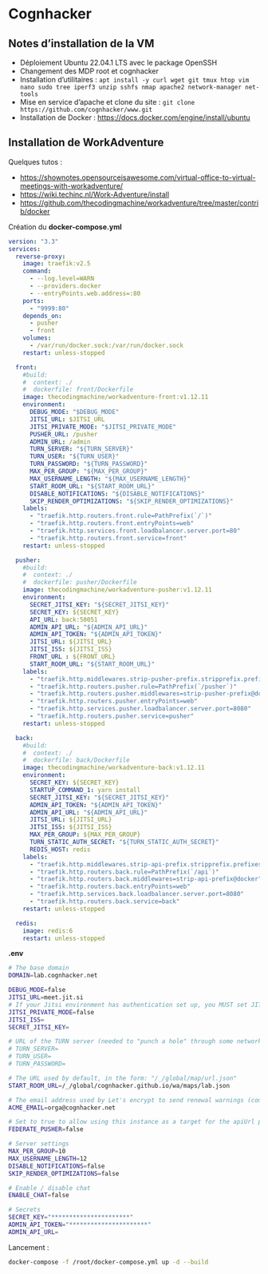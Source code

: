 # Cognhacker

## Notes d’installation de la VM

- Déploiement Ubuntu 22.04.1 LTS avec le package OpenSSH
- Changement des MDP root et cognhacker
- Installation d’utilitaires : ``apt install -y curl wget git tmux htop vim nano sudo tree iperf3 unzip sshfs nmap apache2 network-manager net-tools``
- Mise en service d’apache et clone du site : `git clone https://github.com/cognhacker/www.git`
- Installation de Docker : https://docs.docker.com/engine/install/ubuntu
  
  

## Installation de WorkAdventure

Quelques tutos :

* https://shownotes.opensourceisawesome.com/virtual-office-to-virtual-meetings-with-workadventure/
* https://wiki.techinc.nl/Work-Adventure/install
* https://github.com/thecodingmachine/workadventure/tree/master/contrib/docker

Création du **docker-compose.yml**

```yaml
version: "3.3"
services:
  reverse-proxy:
    image: traefik:v2.5
    command:
      - --log.level=WARN
      - --providers.docker
      - --entryPoints.web.address=:80
    ports:
      - "9999:80"
    depends_on:
      - pusher
      - front
    volumes:
      - /var/run/docker.sock:/var/run/docker.sock
    restart: unless-stopped

  front:
    #build:
    #  context: ./
    #  dockerfile: front/Dockerfile
    image: thecodingmachine/workadventure-front:v1.12.11
    environment:
      DEBUG_MODE: "$DEBUG_MODE"
      JITSI_URL: $JITSI_URL
      JITSI_PRIVATE_MODE: "$JITSI_PRIVATE_MODE"
      PUSHER_URL: /pusher
      ADMIN_URL: /admin
      TURN_SERVER: "${TURN_SERVER}"
      TURN_USER: "${TURN_USER}"
      TURN_PASSWORD: "${TURN_PASSWORD}"
      MAX_PER_GROUP: "${MAX_PER_GROUP}"
      MAX_USERNAME_LENGTH: "${MAX_USERNAME_LENGTH}"
      START_ROOM_URL: "${START_ROOM_URL}"
      DISABLE_NOTIFICATIONS: "${DISABLE_NOTIFICATIONS}"
      SKIP_RENDER_OPTIMIZATIONS: "${SKIP_RENDER_OPTIMIZATIONS}"
    labels:
      - "traefik.http.routers.front.rule=PathPrefix(`/`)"
      - "traefik.http.routers.front.entryPoints=web"
      - "traefik.http.services.front.loadbalancer.server.port=80"
      - "traefik.http.routers.front.service=front"
    restart: unless-stopped

  pusher:
    #build:
    #  context: ./
    #  dockerfile: pusher/Dockerfile
    image: thecodingmachine/workadventure-pusher:v1.12.11
    environment:
      SECRET_JITSI_KEY: "${SECRET_JITSI_KEY}"
      SECRET_KEY: ${SECRET_KEY}
      API_URL: back:50051
      ADMIN_API_URL: "${ADMIN_API_URL}"
      ADMIN_API_TOKEN: "${ADMIN_API_TOKEN}"
      JITSI_URL: ${JITSI_URL}
      JITSI_ISS: ${JITSI_ISS}
      FRONT_URL : ${FRONT_URL}
      START_ROOM_URL: "${START_ROOM_URL}"
    labels:
      - "traefik.http.middlewares.strip-pusher-prefix.stripprefix.prefixes=/pusher"
      - "traefik.http.routers.pusher.rule=PathPrefix(`/pusher`)"
      - "traefik.http.routers.pusher.middlewares=strip-pusher-prefix@docker"
      - "traefik.http.routers.pusher.entryPoints=web"
      - "traefik.http.services.pusher.loadbalancer.server.port=8080"
      - "traefik.http.routers.pusher.service=pusher"
    restart: unless-stopped

  back:
    #build:
    #  context: ./
    #  dockerfile: back/Dockerfile
    image: thecodingmachine/workadventure-back:v1.12.11
    environment:
      SECRET_KEY: ${SECRET_KEY}
      STARTUP_COMMAND_1: yarn install
      SECRET_JITSI_KEY: "${SECRET_JITSI_KEY}"
      ADMIN_API_TOKEN: "${ADMIN_API_TOKEN}"
      ADMIN_API_URL: "${ADMIN_API_URL}"
      JITSI_URL: ${JITSI_URL}
      JITSI_ISS: ${JITSI_ISS}
      MAX_PER_GROUP: ${MAX_PER_GROUP}
      TURN_STATIC_AUTH_SECRET: "${TURN_STATIC_AUTH_SECRET}"
      REDIS_HOST: redis
    labels:
      - "traefik.http.middlewares.strip-api-prefix.stripprefix.prefixes=/api"
      - "traefik.http.routers.back.rule=PathPrefix(`/api`)"
      - "traefik.http.routers.back.middlewares=strip-api-prefix@docker"
      - "traefik.http.routers.back.entryPoints=web"
      - "traefik.http.services.back.loadbalancer.server.port=8080"
      - "traefik.http.routers.back.service=back"
    restart: unless-stopped

  redis:
    image: redis:6
    restart: unless-stopped
```

**.env**

```bash
# The base domain
DOMAIN=lab.cognhacker.net

DEBUG_MODE=false
JITSI_URL=meet.jit.si
# If your Jitsi environment has authentication set up, you MUST set JITSI_PRIVATE_MODE to "true" and you MUST pass a SECRET_JITSI_KEY to generate the JWT secret
JITSI_PRIVATE_MODE=false
JITSI_ISS=
SECRET_JITSI_KEY=

# URL of the TURN server (needed to "punch a hole" through some networks for P2P connections)
# TURN_SERVER=
# TURN_USER=
# TURN_PASSWORD=

# The URL used by default, in the form: "/_/global/map/url.json"
START_ROOM_URL=/_/global/cognhacker.github.io/wa/maps/lab.json

# The email address used by Let's encrypt to send renewal warnings (compulsory)
ACME_EMAIL=orga@cognhacker.net

# Set to true to allow using this instance as a target for the apiUrl property
FEDERATE_PUSHER=false

# Server settings
MAX_PER_GROUP=10
MAX_USERNAME_LENGTH=12
DISABLE_NOTIFICATIONS=false
SKIP_RENDER_OPTIMIZATIONS=false

# Enable / disable chat
ENABLE_CHAT=false

# Secrets
SECRET_KEY="**********************"
ADMIN_API_TOKEN="**********************"
ADMIN_API_URL=
```

Lancement :

```bash
docker-compose -f /root/docker-compose.yml up -d --build
```
